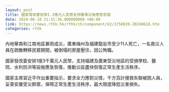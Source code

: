 ```yaml
---
layout: post
title: 國家發改委安排1.3億元人民幣支持閩粵災後應急恢復
date: 2024-06-18 21:51:36.000000000 +08:00
link: https://news.rthk.hk/rthk/ch/component/k2/1758019-20240618.htm
categories: rthk
---
```


內地華南和江南地區暴雨成災，廣東梅州及福建龍岩市至少11人死亡，一名救災人員在疏散轉移民眾期間，被倒塌的房屋壓住，因公殉職。

國家發改委安排1億3千萬元人民幣，支持福建及廣東受災地區的受損學校、醫院、水利防洪等設施應急恢復，推動災區盡快恢復正常生產生活秩序。

國家主席習近平作出重要指示，要求全力應對災情，千方百計搜救失聯被困人員，妥善安置受災群眾，保障正常生產生活秩序，最大限度降低災害損失。

